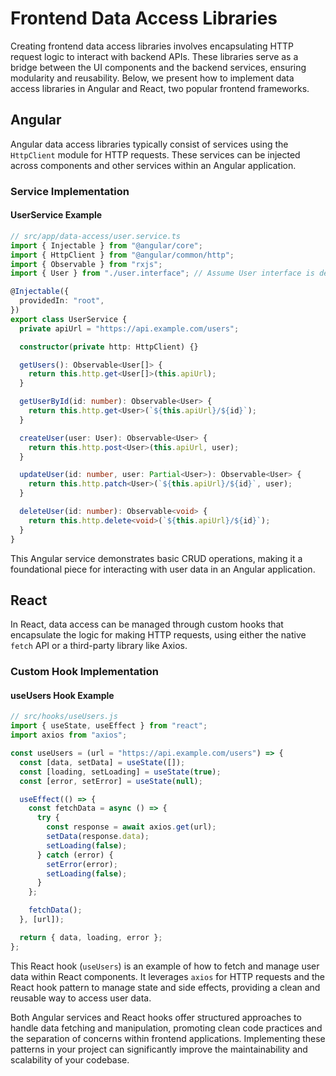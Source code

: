 # Frontend Data Access Libraries

Creating frontend data access libraries involves encapsulating HTTP request logic to interact with backend APIs. These libraries serve as a bridge between the UI components and the backend services, ensuring modularity and reusability. Below, we present how to implement data access libraries in Angular and React, two popular frontend frameworks.

## Angular

Angular data access libraries typically consist of services using the `HttpClient` module for HTTP requests. These services can be injected across components and other services within an Angular application.

### Service Implementation

#### UserService Example

```typescript
// src/app/data-access/user.service.ts
import { Injectable } from "@angular/core";
import { HttpClient } from "@angular/common/http";
import { Observable } from "rxjs";
import { User } from "./user.interface"; // Assume User interface is defined in a shared location

@Injectable({
  providedIn: "root",
})
export class UserService {
  private apiUrl = "https://api.example.com/users";

  constructor(private http: HttpClient) {}

  getUsers(): Observable<User[]> {
    return this.http.get<User[]>(this.apiUrl);
  }

  getUserById(id: number): Observable<User> {
    return this.http.get<User>(`${this.apiUrl}/${id}`);
  }

  createUser(user: User): Observable<User> {
    return this.http.post<User>(this.apiUrl, user);
  }

  updateUser(id: number, user: Partial<User>): Observable<User> {
    return this.http.patch<User>(`${this.apiUrl}/${id}`, user);
  }

  deleteUser(id: number): Observable<void> {
    return this.http.delete<void>(`${this.apiUrl}/${id}`);
  }
}
```

This Angular service demonstrates basic CRUD operations, making it a foundational piece for interacting with user data in an Angular application.

## React

In React, data access can be managed through custom hooks that encapsulate the logic for making HTTP requests, using either the native `fetch` API or a third-party library like Axios.

### Custom Hook Implementation

#### useUsers Hook Example

```javascript
// src/hooks/useUsers.js
import { useState, useEffect } from "react";
import axios from "axios";

const useUsers = (url = "https://api.example.com/users") => {
  const [data, setData] = useState([]);
  const [loading, setLoading] = useState(true);
  const [error, setError] = useState(null);

  useEffect(() => {
    const fetchData = async () => {
      try {
        const response = await axios.get(url);
        setData(response.data);
        setLoading(false);
      } catch (error) {
        setError(error);
        setLoading(false);
      }
    };

    fetchData();
  }, [url]);

  return { data, loading, error };
};
```

This React hook (`useUsers`) is an example of how to fetch and manage user data within React components. It leverages `axios` for HTTP requests and the React hook pattern to manage state and side effects, providing a clean and reusable way to access user data.

Both Angular services and React hooks offer structured approaches to handle data fetching and manipulation, promoting clean code practices and the separation of concerns within frontend applications. Implementing these patterns in your project can significantly improve the maintainability and scalability of your codebase.
